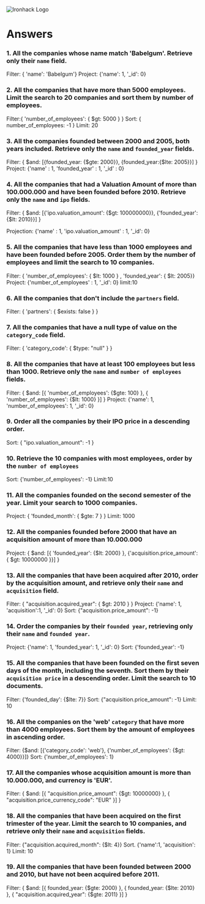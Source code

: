 ![Ironhack Logo](https://i.imgur.com/1QgrNNw.png)

# Answers

### 1. All the companies whose name match 'Babelgum'. Retrieve only their `name` field.

Filter: { 'name': 'Babelgum'}
Project: {'name': 1, '\_id': 0}

### 2. All the companies that have more than 5000 employees. Limit the search to 20 companies and sort them by **number of employees**.

Filter:{ 'number_of_employees': { $gt: 5000 } }
Sort: { number_of_employees: -1 }
Limit: 20

### 3. All the companies founded between 2000 and 2005, both years included. Retrieve only the `name` and `founded_year` fields.

Filter: { $and: [{founded_year: {$gte: 2000}}, {founded_year:{$lte: 2005}}] }
Project: {'name' : 1, 'founded_year' : 1, '\_id' : 0}

### 4. All the companies that had a Valuation Amount of more than 100.000.000 and have been founded before 2010. Retrieve only the `name` and `ipo` fields.

Filter: { $and: [{'ipo.valuation_amount': {$gt: 100000000}}, {'founded_year':{$lt: 2010}}] }

Projection: {'name' : 1, 'ipo.valuation_amount' : 1, '\_id': 0}

### 5. All the companies that have less than 1000 employees and have been founded before 2005. Order them by the number of employees and limit the search to 10 companies.

Filter: { 'number_of_employees': { $lt: 1000 } , 'founded_year': { $lt: 2005}}
Project: {'number_of_employees' : 1, '\_id': 0}
limit:10

### 6. All the companies that don't include the `partners` field.

Filter: { 'partners': { $exists: false } }

### 7. All the companies that have a null type of value on the `category_code` field.

Filter: { 'category_code': { $type: "null" } }

### 8. All the companies that have at least 100 employees but less than 1000. Retrieve only the `name` and `number of employees` fields.

Filter: { $and: [{ 'number_of_employees': {$gte: 100} }, { 'number_of_employees': {$lt: 1000} }] }
Project: {'name': 1, 'number_of_employees': 1, '\_id': 0}

### 9. Order all the companies by their IPO price in a descending order.

Sort: { "ipo.valuation_amount": -1 }

### 10. Retrieve the 10 companies with most employees, order by the `number of employees`

Sort: {'number_of_employees': -1}
Limit:10

### 11. All the companies founded on the second semester of the year. Limit your search to 1000 companies.

Project: { 'founded_month': { $gte: 7 } }
Limit: 1000

### 12. All the companies founded before 2000 that have an acquisition amount of more than 10.000.000

Project: { $and: [{ 'founded_year': {$lt: 2000} }, {'acquisition.price_amount': { $gt: 10000000 }}] }

### 13. All the companies that have been acquired after 2010, order by the acquisition amount, and retrieve only their `name` and `acquisition` field.

Filter: { "acquisition.acquired_year": { $gt: 2010 } }
Project: {'name': 1, 'acquisition':1, '\_id': 0}
Sort: {"acquisition.price_amount": -1}

### 14. Order the companies by their `founded year`, retrieving only their `name` and `founded year`.

Project: {'name': 1, 'founded_year': 1, '\_id': 0}
Sort: {'founded_year': -1}

### 15. All the companies that have been founded on the first seven days of the month, including the seventh. Sort them by their `acquisition price` in a descending order. Limit the search to 10 documents.

Filter: {'founded_day': {$lte: 7}}
Sort: {"acquisition.price_amount": -1}
Limit: 10

### 16. All the companies on the 'web' `category` that have more than 4000 employees. Sort them by the amount of employees in ascending order.

Filter: {$and: [{'category_code': 'web'}, {'number_of_employees': {$gt: 4000}}]}
Sort: {'number_of_employees': 1}

### 17. All the companies whose acquisition amount is more than 10.000.000, and currency is 'EUR'.

Filter: { $and: [{ "acquisition.price_amount": {$gt: 10000000} }, { "acquisition.price_currency_code": "EUR" }] }

### 18. All the companies that have been acquired on the first trimester of the year. Limit the search to 10 companies, and retrieve only their `name` and `acquisition` fields.

Filter: {"acquisition.acquired_month": {$lt: 4}}
Sort. {'name':1, 'acquisition': 1}
Limit: 10

### 19. All the companies that have been founded between 2000 and 2010, but have not been acquired before 2011.

Filter: { $and: [{ founded_year: {$gte: 2000} }, { founded_year: {$lte: 2010} }, { "acquisition.acquired_year": {$gte: 2011} }] }
